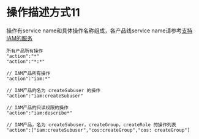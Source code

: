 # 操作描述方式11

操作有service name和具体操作名称组成，各产品线service name请参考[支持IAM的服务](https://docs.jdcloud.com/cn/iam/support-services)

```
所有产品所有操作
"action":"*"
"action":"*:*"

// IAM产品所有操作
"action":"iam:*"

// IAM产品的名为 createSubuser 的操作
"action":"iam:createSubuser"

// IAM产品的只读权限的操作
"action":"iam:describe*"

// IAM产品，名为 createSubuser，createGroup，createRole 的操作列表
"action":["iam:createSubuser","cos:createGroup","cos: createGroup"]
```
